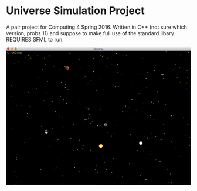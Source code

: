 # Universe Simulation Project

A pair project for Computing 4 Spring 2016. Written in C++ (not sure which version, probs 11) and suppose to make full use of the standard libary. REQUIRES SFML to run. 

![Alt text](universe.png)